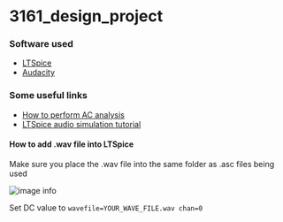 # 3161_design_project

### Software used
- [LTSpice](https://www.analog.com/en/design-center/design-tools-and-calculators/ltspice-simulator.html)
- [Audacity](https://www.audacityteam.org/)

### Some useful links
- [How to perform AC analysis](https://www.youtube.com/watch?v=fziUQaVQxA4)
- [LTSpice audio simulation tutorial](https://www.youtube.com/watch?v=wooPwEjlYoA)

#### How to add .wav file into LTSpice
Make sure you place the .wav file into the same folder as .asc files being used

![image info](https://github.com/evan-tan/3161_design_project/blob/master/resources/voltage_settings.PNG)

Set DC value to `wavefile=YOUR_WAVE_FILE.wav chan=0`
